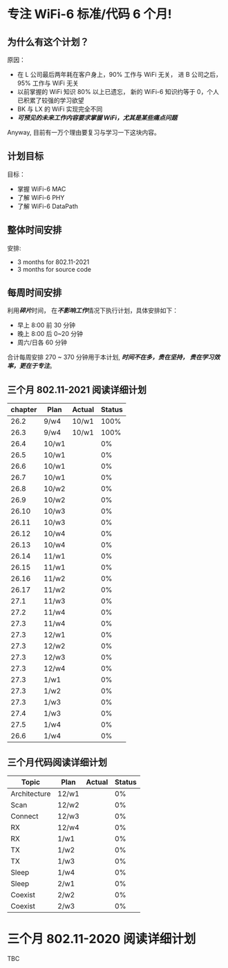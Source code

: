 # 专注 WiFi-6 标准/代码 6 个月!

## 为什么有这个计划？

原因：

 - 在 L 公司最后两年耗在客户身上，90% 工作与 WiFi 无关， 进 B 公司之后，95% 工作与 WiFi 无关
 - 以前掌握的 WiFi 知识 80% 以上已遗忘， 新的 WiFi-6 知识约等于 0，个人已积累了较强的学习欲望
 - BK 与 LX 的 WiFi 实现完全不同
 - ***可预见的未来工作内容要求掌握 WiFi，尤其是某些痛点问题***

Anyway, 目前有一万个理由要复习与学习一下这块内容。

## 计划目标

目标：

 - 掌握 WiFi-6 MAC
 - 了解 WiFi-6 PHY
 - 了解 WiFi-6 DataPath

## 整体时间安排

安排:

 - 3 months for 802.11-2021
 - 3 months for source code


## 每周时间安排

利用***碎片***时间， 在***不影响工作***情况下执行计划，具体安排如下：

 - 早上 8:00 前 30 分钟
 - 晚上 8:00 后 0~20 分钟
 - 周六/日各 60 分钟

合计每周安排 270 ~ 370 分钟用于本计划, ***时间不在多，贵在坚持， 贵在学习效率，更在于专注***。

## 三个月 802.11-2021 阅读详细计划

| chapter | Plan | Actual | Status |
-|-|-|-|
| 26.2 | 9/w4 | 10/w1 | 100%|
| 26.3 | 9/w4 | 10/w1 | 100%|
| 26.4 | 10/w1 |  | 0%|
| 26.5 | 10/w1 |  | 0%|
| 26.6 | 10/w1 |  | 0%|
| 26.7 | 10/w1 |  | 0%|
| 26.8 | 10/w2 |  | 0%|
| 26.9 | 10/w2 |  | 0%|
| 26.10 | 10/w3 |  | 0%|
| 26.11 | 10/w3 |  | 0%|
| 26.12 | 10/w4 |  | 0%|
| 26.13 | 10/w4 |  | 0%|
| 26.14 | 11/w1 |  | 0%|
| 26.15 | 11/w1 |  | 0%|
| 26.16 | 11/w2 |  | 0%|
| 26.17 | 11/w2 |  | 0%|
| 27.1 | 11/w3 |  | 0%|
| 27.2 | 11/w4 |  | 0%|
| 27.3 | 11/w4 |  | 0%|
| 27.3 | 12/w1 |  | 0%|
| 27.3 | 12/w2 |  | 0%|
| 27.3 | 12/w3 |  | 0%|
| 27.3 | 12/w4 |  | 0%|
| 27.3 | 1/w1 |  | 0%|
| 27.3 | 1/w2 |  | 0%|
| 27.3 | 1/w3 |  | 0%|
| 27.4 | 1/w3 |  | 0%|
| 27.5 | 1/w4 |  | 0%|
| 26.6 | 1/w4 |  | 0%|

## 三个月代码阅读详细计划

| Topic | Plan | Actual | Status|
-|-|-|-|
| Architecture | 12/w1 | | 0% |
| Scan | 12/w2 | | 0% |
| Connect | 12/w3 | | 0% |
| RX | 12/w4 | | 0% |
| RX | 1/w1 | | 0% |
| TX | 1/w2 | | 0% |
| TX | 1/w3 | | 0% |
| Sleep | 1/w4 | | 0% |
| Sleep | 2/w1 | | 0% |
| Coexist | 2/w2 | | 0% |
| Coexist | 2/w3 | | 0% |


# 三个月 802.11-2020 阅读详细计划

TBC
